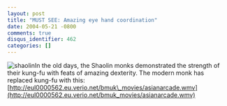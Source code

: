 ```yaml
---
layout: post
title: "MUST SEE: Amazing eye hand coordination"
date: 2004-05-21 -0800
comments: true
disqus_identifier: 462
categories: []
---
```

![shaolin](/images/shaolin.jpg)In the old days, the Shaolin monks
demonstrated the strength of their kung-fu with feats of amazing
dexterity. The modern monk has replaced kung-fu with this:
[http://eul0000562.eu.verio.net/bmuk\_movies/asianarcade.wmv](http://eul0000562.eu.verio.net/bmuk_movies/asianarcade.wmv)


